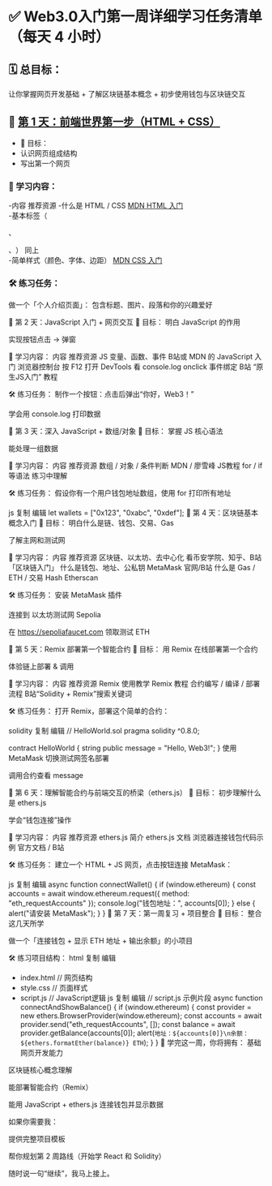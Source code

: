 # ✅ Web3.0入门第一周详细学习任务清单（每天 4 小时）
## 🗓️ 总目标：
让你掌握网页开发基础 + 了解区块链基本概念 + 初步使用钱包与区块链交互

## 📅 [第 1 天：前端世界第一步（HTML + CSS）](./Day1.md)<br>
- 🎯 目标：
 - 认识网页组成结构<br>
 - 写出第一个网页

### 📘 学习内容：
-内容	推荐资源
 -什么是 HTML / CSS	  [MDN HTML 入门](https://developer.mozilla.org/zh-CN/docs/Learn_web_development/Core/Structuring_content)<br>
 -基本标签（<div>、<p>、<img>）	同上<br>
 -简单样式（颜色、字体、边距）	[MDN CSS 入门](https://developer.mozilla.org/zh-CN/docs/Learn/CSS)

### 🛠️ 练习任务：
做一个「个人介绍页面」：
包含标题、图片、段落和你的兴趣爱好

📅 第 2 天：JavaScript 入门 + 网页交互
🎯 目标：
明白 JavaScript 的作用

实现按钮点击 → 弹窗

📘 学习内容：
内容	推荐资源
JS 变量、函数、事件	B站或 MDN 的 JavaScript 入门
浏览器控制台	按 F12 打开 DevTools 看 console.log
onclick 事件绑定	B站 “原生JS入门” 教程

🛠️ 练习任务：
制作一个按钮：点击后弹出“你好，Web3！”

学会用 console.log 打印数据

📅 第 3 天：深入 JavaScript + 数组/对象
🎯 目标：
掌握 JS 核心语法

能处理一组数据

📘 学习内容：
内容	推荐资源
数组 / 对象 / 条件判断	MDN / 廖雪峰 JS教程
for / if 等语法	练习中理解

🛠️ 练习任务：
假设你有一个用户钱包地址数组，使用 for 打印所有地址

js
复制
编辑
let wallets = ["0x123", "0xabc", "0xdef"];
📅 第 4 天：区块链基本概念入门
🎯 目标：
明白什么是链、钱包、交易、Gas

了解主网和测试网

📘 学习内容：
内容	推荐资源
区块链、以太坊、去中心化	看币安学院、知乎、B站「区块链入门」
什么是钱包、地址、公私钥	MetaMask 官网/B站
什么是 Gas / ETH / 交易 Hash	Etherscan

🛠️ 练习任务：
安装 MetaMask 插件

连接到 以太坊测试网 Sepolia

在 https://sepoliafaucet.com 领取测试 ETH

📅 第 5 天：Remix 部署第一个智能合约
🎯 目标：
用 Remix 在线部署第一个合约

体验链上部署 & 调用

📘 学习内容：
内容	推荐资源
Remix 使用教学	Remix 教程
合约编写 / 编译 / 部署流程	B站“Solidity + Remix”搜索关键词

🛠️ 练习任务：
打开 Remix，部署这个简单的合约：

solidity
复制
编辑
// HelloWorld.sol
pragma solidity ^0.8.0;

contract HelloWorld {
    string public message = "Hello, Web3!";
}
使用 MetaMask 切换测试网签名部署

调用合约查看 message

📅 第 6 天：理解智能合约与前端交互的桥梁（ethers.js）
🎯 目标：
初步理解什么是 ethers.js

学会“钱包连接”操作

📘 学习内容：
内容	推荐资源
ethers.js 简介	ethers.js 文档
浏览器连接钱包代码示例	官方文档 / B站

🛠️ 练习任务：
建立一个 HTML + JS 网页，点击按钮连接 MetaMask：

js
复制
编辑
async function connectWallet() {
  if (window.ethereum) {
    const accounts = await window.ethereum.request({ method: "eth_requestAccounts" });
    console.log("钱包地址：", accounts[0]);
  } else {
    alert("请安装 MetaMask");
  }
}
📅 第 7 天：第一周复习 + 项目整合
🎯 目标：
整合这几天所学

做一个「连接钱包 + 显示 ETH 地址 + 输出余额」的小项目

🛠️ 练习项目结构：
html
复制
编辑
- index.html     // 网页结构
- style.css      // 页面样式
- script.js      // JavaScript逻辑
js
复制
编辑
// script.js 示例片段
async function connectAndShowBalance() {
  if (window.ethereum) {
    const provider = new ethers.BrowserProvider(window.ethereum);
    const accounts = await provider.send("eth_requestAccounts", []);
    const balance = await provider.getBalance(accounts[0]);
    alert(`地址：${accounts[0]}\n余额：${ethers.formatEther(balance)} ETH`);
  }
}
🎁 学完这一周，你将拥有：
基础网页开发能力

区块链核心概念理解

能部署智能合约（Remix）

能用 JavaScript + ethers.js 连接钱包并显示数据

如果你需要我：

提供完整项目模板

帮你规划第 2 周路线（开始学 React 和 Solidity）

随时说一句“继续”，我马上接上。
